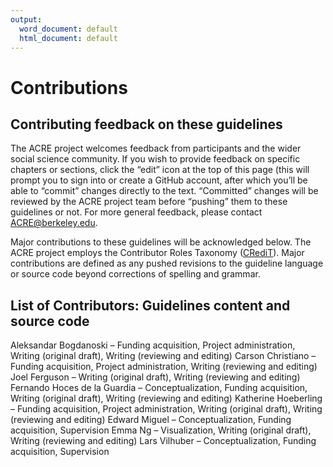 ```yaml
---
output:
  word_document: default
  html_document: default
---
```


# Contributions  

## Contributing feedback on these guidelines 
The ACRE project welcomes feedback from participants and the wider social science community. If you wish to provide feedback on specific chapters or sections, click the “edit” icon at the top of this page (this will prompt you to sign into or create a GitHub account, after which you’ll be able to “commit” changes directly to the text. “Committed” changes will be reviewed by the ACRE project team before “pushing” them to these guidelines or not. For more general feedback, please contact [ACRE@berkeley.edu](mailto:ACRE@berkeley.edu).

Major contributions to these guidelines will be acknowledged below. The ACRE project employs the Contributor Roles Taxonomy ([CRediT](https://casrai.org/credit/)). Major contributions are defined as any pushed revisions to the guideline language or source code beyond corrections of spelling and grammar.

## List of Contributors: Guidelines content and source code
Aleksandar Bogdanoski – Funding acquisition, Project administration, Writing (original draft), Writing (reviewing and editing)
Carson Christiano – Funding acquisition, Project administration, Writing (reviewing and editing)
Joel Ferguson – Writing (original draft), Writing (reviewing and editing)
Fernando Hoces de la Guardia – Conceptualization, Funding acquisition, Writing (original draft), Writing (reviewing and editing)
Katherine Hoeberling – Funding acquisition, Project administration, Writing (original draft), Writing (reviewing and editing)
Edward Miguel – Conceptualization, Funding acquisition, Supervision
Emma Ng – Visualization, Writing (original draft), Writing (reviewing and editing)
Lars Vilhuber – Conceptualization, Funding acquisition, Supervision
